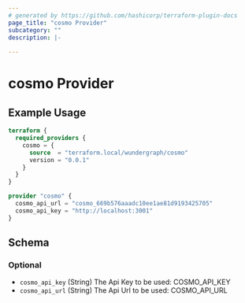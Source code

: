 ```yaml
---
# generated by https://github.com/hashicorp/terraform-plugin-docs
page_title: "cosmo Provider"
subcategory: ""
description: |-
  
---
```


# cosmo Provider



## Example Usage

```terraform
terraform {
  required_providers {
    cosmo = {
      source  = "terraform.local/wundergraph/cosmo"
      version = "0.0.1"
    }
  }
}

provider "cosmo" {
  cosmo_api_url = "cosmo_669b576aaadc10ee1ae81d9193425705"
  cosmo_api_key = "http://localhost:3001"
}
```

<!-- schema generated by tfplugindocs -->
## Schema

### Optional

- `cosmo_api_key` (String) The Api Key to be used: COSMO_API_KEY
- `cosmo_api_url` (String) The Api Url to be used: COSMO_API_URL
